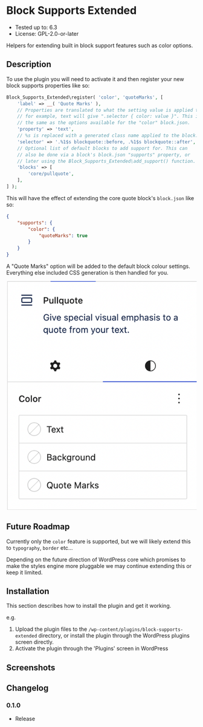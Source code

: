 # Block Supports Extended

- Tested up to: 6.3
- License: GPL-2.0-or-later

Helpers for extending built in block support features such as color options.

## Description

To use the plugin you will need to activate it and then register your new block supports properties like so:

```php
Block_Supports_Extended\register( 'color', 'quoteMarks', [
	'label' => __( 'Quote Marks' ),
	// Properties are translated to what the setting value is applied to,
	// for example, text will give ".selector { color: value }". This is
	// the same as the options available for the "color" block.json.
	'property' => 'text',
	// %s is replaced with a generated class name applied to the block.
	'selector' => '.%1$s blockquote::before, .%1$s blockquote::after',
	// Optional list of default blocks to add support for. This can
	// also be done via a block's block.json "supports" property, or
	// later using the Block_Supports_Extended\add_support() function.
	'blocks' => [
		'core/pullquote',
	],
] );
```

This will have the effect of extending the core quote block's `block.json` like so:

```json
{
	"supports": {
		"color": {
			"quoteMarks": true
		}
	}
}
```

A "Quote Marks" option will be added to the default block colour settings. Everything else included CSS generation is then handled for you.

![Extended color UI](./assets/screenshot-1.png)

## Future Roadmap

Currently only the `color` feature is supported, but we will likely extend this to `typography`, `border` etc…

Depending on the future direction of WordPress core which promises to make the styles engine more pluggable we may continue extending this or keep it limited.

## Installation

This section describes how to install the plugin and get it working.

e.g.

1. Upload the plugin files to the `/wp-content/plugins/block-supports-extended` directory, or install the plugin through the WordPress plugins screen directly.
1. Activate the plugin through the 'Plugins' screen in WordPress

## Screenshots


## Changelog

### 0.1.0
* Release
